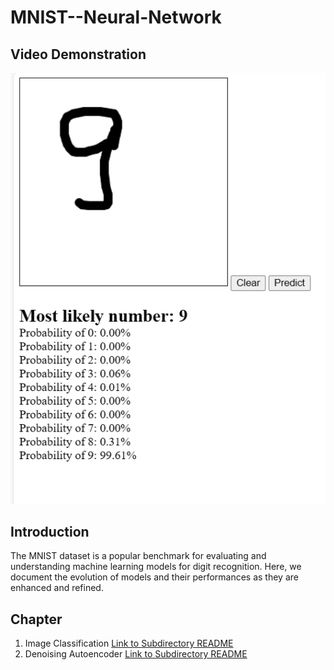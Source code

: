 # MNIST--Neural-Network
## Video Demonstration
[![Video Thumbnail](thumbnail/thumbnail.png)](https://www.youtube.com/watch?v=IH5ZmYDlOY8)


## Introduction

The MNIST dataset is a popular benchmark for evaluating and understanding machine learning models for digit recognition. Here, we document the evolution of models and their performances as they are enhanced and refined.

## Chapter
1. Image Classification [Link to Subdirectory README](MNIST-Image-Classification/README-image-classification.md)
2. Denoising Autoencoder [Link to Subdirectory README](MNIST-Image-Classification/README-autoencoder.md)
